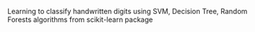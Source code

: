 Learning to classify handwritten digits using SVM, Decision Tree, Random Forests algorithms from scikit-learn package